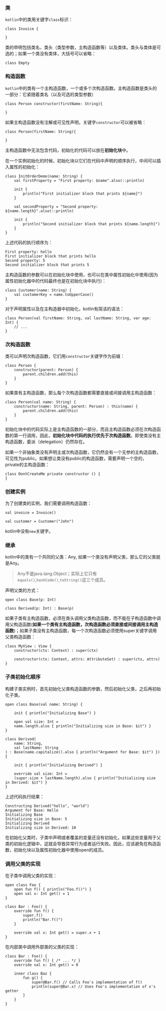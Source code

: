 ### 类
`kotlin`中的类用关键字`class`标识：
```
class Invoice {

}
```

类的申明包括类名，类头（类型参数，主构造函数等）以及类体。类头与类体是可选的；如果一个类没有类体，大括号可以省略：
```
class Empty
```

### 构造函数
`kotlin`中的类有一个主构造函数，一个或多个次构造函数。主构造函数是类头的一部分：它紧随着类名（以及可选的类型参数）
```
class Person constructor(firstName: String){

}
```
如果主构造函数没有注解或可见性声明，关键字`constructor`可以被省略：
```
class Person(firstName: String){

}
```
主构造函数中无法包含代码，初始化的代码可以放在**初始化块**中。

在一个实例初始化的时候，初始化块以它们在代码中声明的顺序执行，中间可以插入属性的初始化：
```
class InitOrderDemo(name: String) {
    val firstProperty = "First property: $name".also(::println)

    init {
        println("First initializer block that prints ${name}")
    }

    val secondProperty = "Second property: ${name.length}".also(::println)

    init {
        println("Second initializer block that prints ${name.length}")
    }
}
```
上述代码的执行顺序为：
```
First property: hello
First initializer block that prints hello
Second property: 5
Second initializer block that prints 5
```

主构造函数的参数可以在初始化块中使用，也可以在类中属性初始化中使用(因为属性初始化器中的代码最终也是在初始化块中执行)：
```
class Customer(name: String) {
    val customerKey = name.toUpperCase()
}
```

对于声明属性以及在主构造器中初始化，kotlin有简洁的语法：
```
class Person(val firstName: String, val lastName: String, var age: Int) {
    // ...
}
```

### 次构造函数
类可以声明次构造函数，它们用`constructor`关键字作为前缀：
```
class Person {
    constructor(parent: Person) {
        parent.children.add(this)
    }
}
```

如果类有主构造函数，那么每个次构造函数都需要直接或间接调用主构造函数：
```
class Person(val name: String) {
    constructor(name: String, parent: Person) : this(name) {
        parent.children.add(this)
    }
}
```

初始化块中的代码实际上是主构造函数的一部分，而且主构造函数必须在次构造函数的第一行调用，因此，**初始化块中代码的执行优先于次构造函数**。即使类没有主构造函数，委派（delegation）仍然存在。

如果一个非抽象类没有声明主或次构造函数，它仍然会有一个无参的主构造函数，可见性为public。如果想让类没有public的构造函数，需要声明一个空的，private的主构造函数：
```
class DontCreateMe private constructor () {
}
```

### 创建实例
为了创建类的实例，我们需要调用构造函数：
```
val invoice = Invoice()

val customer = Customer("John")
```
kotlin中没有`new`关键字。


### 继承
kotlin中的类有一个共同的父类：Any, 如果一个类没有声明父类，那么它的父类就是Any。

> Any不是java.lang.Object；实际上它只有`equals()`,`hashCode()`,`toString()`这三个成员。

声明父类的方式：
```
open class Base(p: Int)

class Derived(p: Int) : Base(p)
```
如果子类有主构造函数，必须在类头调用父类构造函数，而不能在子构造函数中调用父构造函数(**如果一个类有主构造函数，次构造函数必须直接或间接调用主构造函数**)；如果子类没有主构造函数，每一个次构造函数必须使用super关键字调用父类构造函数：
```
class MyView : View {
    constructor(ctx: Context) : super(ctx)

    constructor(ctx: Context, attrs: AttributeSet) : super(ctx, attrs)
}
```

### 子类初始化顺序
构建子类实例时，首先初始化父类构造函数的参数，然后初始化父类，之后再初始化子类。
```
open class Base(val name: String) {

    init { println("Initializing Base") }

    open val size: Int = 
    name.length.also { println("Initializing size in Base: $it") }
}

class Derived(
    name: String,
    val lastName: String
) : Base(name.capitalize().also { println("Argument for Base: $it") }) {

    init { println("Initializing Derived") }

    override val size: Int =
    (super.size + lastName.length).also { println("Initializing size in Derived: $it") }
}
```

上述代码执行结果：
```
Constructing Derived("hello", "world")
Argument for Base: Hello
Initializing Base
Initializing size in Base: 5
Initializing Derived
Initializing size in Derived: 10
```

在初始化父类时，子类中声明或者覆盖的变量还没有初始化，如果这些变量用于父类的初始化逻辑中，这就会导致异常行为或者运行失败。因此，应该避免在构造函数，初始化块以及属性初始化器中使用open的成员。

### 调用父类的实现
在子类中调用父类的实现：
```
open class Foo {
    open fun f() { println("Foo.f()") }
    open val x: Int get() = 1
}

class Bar : Foo() {
    override fun f() { 
        super.f()
        println("Bar.f()") 
    }
    
    override val x: Int get() = super.x + 1
}
```

在内部类中调用外部类的父类的实现：
```
class Bar : Foo() {
    override fun f() { /* ... */ }
    override val x: Int get() = 0
    
    inner class Baz {
        fun g() {
            super@Bar.f() // Calls Foo's implementation of f()
            println(super@Bar.x) // Uses Foo's implementation of x's getter
        }
    }
}
```